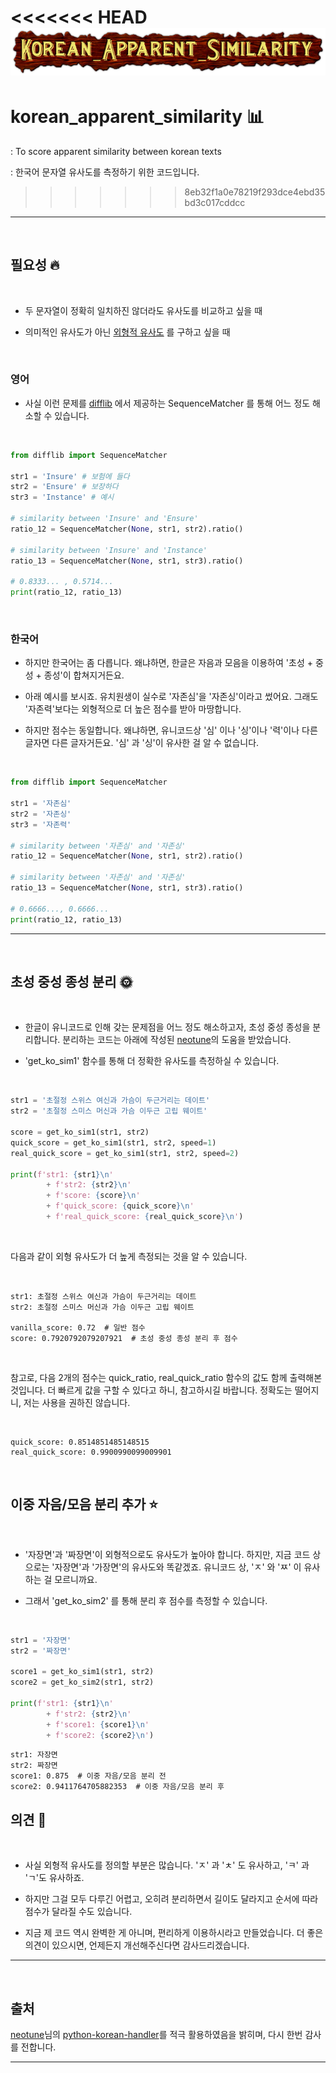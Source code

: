 <<<<<<< HEAD
![logo](/img/logo.png)
=======
# korean_apparent_similarity 📊

: To score apparent similarity between korean texts

: 한국어 문자열 유사도를 측정하기 위한 코드입니다.
>>>>>>> 8eb32f1a0e78219f293dce4ebd35bd3c017cddcc

----

<br>

## 필요성 🔥

<br>

- 두 문자열이 정확히 일치하진 않더라도 유사도를 비교하고 싶을 때

- 의미적인 유사도가 아닌 <u>외형적 유사도</u> 를 구하고 싶을 때

<br>

### 영어

- 사실 이런 문제를 [difflib](https://docs.python.org/ko/3/library/difflib.html) 에서 제공하는 SequenceMatcher 를 통해 어느 정도 해소할 수 있습니다.

<br>

~~~python
from difflib import SequenceMatcher

str1 = 'Insure' # 보험에 들다
str2 = 'Ensure' # 보장하다
str3 = 'Instance' # 예시

# similarity between 'Insure' and 'Ensure'
ratio_12 = SequenceMatcher(None, str1, str2).ratio()

# similarity between 'Insure' and 'Instance'
ratio_13 = SequenceMatcher(None, str1, str3).ratio()

# 0.8333... , 0.5714...
print(ratio_12, ratio_13)
~~~

<br>

### 한국어

- 하지만 한국어는 좀 다릅니다. 왜냐하면, 한글은 자음과 모음을 이용하여 '초성 + 중성 + 종성'이 합쳐지거든요.

- 아래 예시를 보시죠. 유치원생이 실수로 '자존심'을 '자존싱'이라고 썼어요. 그래도 '자존력'보다는 외형적으로 더 높은 점수를 받아 마땅합니다.

- 하지만 점수는 동일합니다. 왜냐하면, 유니코드상 '심' 이나 '싱'이나 '력'이나 다른 글자면 다른 글자거든요. '심' 과 '싱'이 유사한 걸 알 수 없습니다.

<br>

~~~python
from difflib import SequenceMatcher

str1 = '자존심'
str2 = '자존싱'
str3 = '자존력'

# similarity between '자존심' and '자존싱'
ratio_12 = SequenceMatcher(None, str1, str2).ratio()

# similarity between '자존심' and '자존싱'
ratio_13 = SequenceMatcher(None, str1, str3).ratio()

# 0.6666..., 0.6666...
print(ratio_12, ratio_13)
~~~

----

<br>

## 초성 중성 종성 분리 🌞

<br>

- 한글이 유니코드로 인해 갖는 문제점을 어느 정도 해소하고자, 초성 중성 종성을 분리합니다. 분리하는 코드는 아래에 작성된 [neotune](https://github.com/neotune)의 도움을 받았습니다.

- 'get_ko_sim1' 함수를 통해 더 정확한 유사도를 측정하실 수 있습니다.

<br>

~~~python
str1 = '초절정 스위스 여신과 가슴이 두근거리는 데이트'
str2 = '초절정 스미스 머신과 가슴 이두근 고립 웨이트'

score = get_ko_sim1(str1, str2)
quick_score = get_ko_sim1(str1, str2, speed=1)
real_quick_score = get_ko_sim1(str1, str2, speed=2)

print(f'str1: {str1}\n'
        + f'str2: {str2}\n'
        + f'score: {score}\n'
        + f'quick_score: {quick_score}\n'
        + f'real_quick_score: {real_quick_score}\n')
~~~

<br>

다음과 같이 외형 유사도가 더 높게 측정되는 것을 알 수 있습니다.

<br>

~~~
str1: 초절정 스위스 여신과 가슴이 두근거리는 데이트
str2: 초절정 스미스 머신과 가슴 이두근 고립 웨이트

vanilla_score: 0.72  # 일반 점수
score: 0.7920792079207921  # 초성 중성 종성 분리 후 점수
~~~

<br>

참고로, 다음 2개의 점수는 quick_ratio, real_quick_ratio 함수의 값도 함께 출력해본 것입니다. 더 빠르게 값을 구할 수 있다고 하니, 참고하시길 바랍니다. 정확도는 떨어지니, 저는 사용을 권하진 않습니다.

<br>

~~~
quick_score: 0.8514851485148515
real_quick_score: 0.9900990099009901
~~~

<br>

## 이중 자음/모음 분리 추가 ⭐

<br>

- '자장면'과 '짜장면'이 외형적으로도 유사도가 높아야 합니다. 하지만, 지금 코드 상으로는 '자장면'과 '가장면'의 유사도와 똑같겠죠. 유니코드 상, 'ㅈ' 와 'ㅉ' 이 유사하는 걸 모르니까요.

- 그래서 'get_ko_sim2' 를 통해 분리 후 점수를 측정할 수 있습니다.

<br>

~~~python
str1 = '자장면'
str2 = '짜장면'

score1 = get_ko_sim1(str1, str2)
score2 = get_ko_sim2(str1, str2)

print(f'str1: {str1}\n'
        + f'str2: {str2}\n'
        + f'score1: {score1}\n'
        + f'score2: {score2}\n')
~~~

~~~
str1: 자장면
str2: 짜장면
score1: 0.875  # 이중 자음/모음 분리 전
score2: 0.9411764705882353  # 이중 자음/모음 분리 후
~~~

## 의견 🌙

<br>

- 사실 외형적 유사도를 정의할 부분은 많습니다. 'ㅈ' 과 'ㅊ' 도 유사하고, 'ㅋ' 과 'ㄱ'도 유사하죠.

- 하지만 그걸 모두 다루긴 어렵고, 오히려 분리하면서 길이도 달라지고 순서에 따라 점수가 달라질 수도 있습니다.

- 지금 제 코드 역시 완벽한 게 아니며, 편리하게 이용하시라고 만들었습니다. 더 좋은 의견이 있으시면, 언제든지 개선해주신다면 감사드리겠습니다.


----

<br>

## 출처

[neotune](https://github.com/neotune)님의 [python-korean-handler](https://github.com/neotune/python-korean-handler)를 적극 활용하였음을 밝히며, 다시 한번 감사를 전합니다.

----
